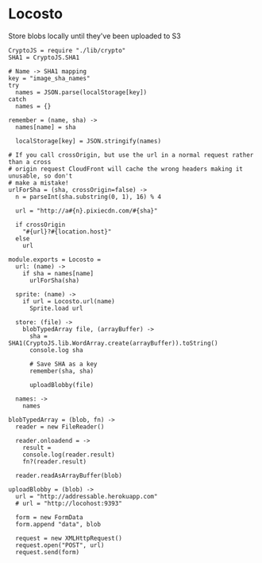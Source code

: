 Locosto
=======

Store blobs locally until they've been uploaded to S3

    CryptoJS = require "./lib/crypto"
    SHA1 = CryptoJS.SHA1

    # Name -> SHA1 mapping
    key = "image_sha_names"
    try
      names = JSON.parse(localStorage[key])
    catch
      names = {}

    remember = (name, sha) ->
      names[name] = sha

      localStorage[key] = JSON.stringify(names)

    # If you call crossOrigin, but use the url in a normal request rather than a cross
    # origin request CloudFront will cache the wrong headers making it unusable, so don't
    # make a mistake!
    urlForSha = (sha, crossOrigin=false) ->
      n = parseInt(sha.substring(0, 1), 16) % 4

      url = "http://a#{n}.pixiecdn.com/#{sha}"

      if crossOrigin
        "#{url}?#{location.host}"
      else
        url

    module.exports = Locosto = 
      url: (name) ->
        if sha = names[name]
          urlForSha(sha)

      sprite: (name) ->
        if url = Locosto.url(name)
          Sprite.load url

      store: (file) ->
        blobTypedArray file, (arrayBuffer) ->
          sha = SHA1(CryptoJS.lib.WordArray.create(arrayBuffer)).toString()
          console.log sha

          # Save SHA as a key
          remember(sha, sha)

          uploadBlobby(file)

      names: ->
        names

    blobTypedArray = (blob, fn) ->
      reader = new FileReader()

      reader.onloadend = ->
        result =
        console.log(reader.result)
        fn?(reader.result)

      reader.readAsArrayBuffer(blob)

    uploadBlobby = (blob) ->
      url = "http://addressable.herokuapp.com"
      # url = "http://locohost:9393"

      form = new FormData
      form.append "data", blob

      request = new XMLHttpRequest()
      request.open("POST", url)
      request.send(form)
